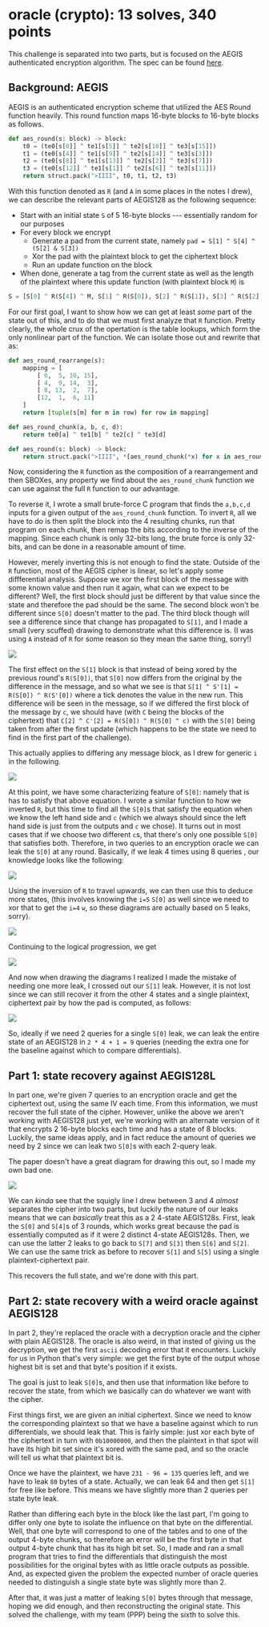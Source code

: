 # oracle (crypto): 13 solves, 340 points

This challenge is separated into two parts, but is focused on the AEGIS
authenticated encryption algorithm.  The spec can be found [here](https://eprint.iacr.org/2013/695.pdf).

## Background: AEGIS

AEGIS is an authenticated encryption scheme that utilized the AES Round function heavily.
This round function maps 16-byte blocks to 16-byte blocks as follows.

```python
def aes_round(s: block) -> block:
	t0 = (te0[s[0]] ^ te1[s[5]] ^ te2[s[10]] ^ te3[s[15]])
	t1 = (te0[s[4]] ^ te1[s[9]] ^ te2[s[14]] ^ te3[s[3]])
	t2 = (te0[s[8]] ^ te1[s[13]] ^ te2[s[2]] ^ te3[s[7]])
	t3 = (te0[s[12]] ^ te1[s[1]] ^ te2[s[6]] ^ te3[s[11]])
	return struct.pack(">IIII", t0, t1, t2, t3)
```

With this function denoted as `R` (and `A` in some places in the notes I drew), we can describe
the relevant parts of AEGIS128 as the following sequence:
- Start with an initial state `S` of 5 16-byte blocks --- essentially random for our purposes
- For every block we encrypt
    - Generate a pad from the current state, namely `pad = S[1] ^ S[4] ^ (S[2] & S[3])`
    - Xor the pad with the plaintext block to get the ciphertext block
    - Run an update function on the block
- When done, generate a tag from the current state as well as the length of the plaintext
where this update function (with plaintext block `M`) is
```python
S = [S[0] ^ R(S[4]) ^ M, S[1] ^ R(S[0]), S[2] ^ R(S[1]), S[3] ^ R(S[2]), S[4] ^ R(S[3])]
```

For our first goal, I want to show how we can get at least _some_ part of the state
out of this, and to do that we must first analyze that `R` function.  Pretty clearly,
the whole crux of the opertation is the table lookups, which form the only nonlinear
part of the function.  We can isolate those out and rewrite that as:

```python
def aes_round_rearrange(s):
	mapping = [
		[ 0,  5, 10, 15],
		[ 4,  9, 14,  3],
		[ 8, 13,  2,  7],
		[12,  1,  6, 11]
	]
	return [tuple(s[m] for m in row) for row in mapping]

def aes_round_chunk(a, b, c, d):
	return te0[a] ^ te1[b] ^ te2[c] ^ te3[d]

def aes_round(s: block) -> block:
	return struct.pack(">IIII", *[aes_round_chunk(*x) for x in aes_round_rearrange(s)])
```

Now, considering the `R` function as the composition of a rearrangement and then
SBOXes, any property we find about the `aes_round_chunk` function we can use against
the full `R` function to our advantage.

To reverse it, I wrote a small brute-force C program
that finds the `a,b,c,d` inputs for a given output of the `aes_round_chunk` function.
To invert `R`, all we have to do is then split the block into the 4 resulting
chunks, run that program on each chunk, then remap the bits according to the inverse
of the mapping.  Since each chunk is only 32-bits long, the brute force is only 32-bits,
and can be done in a reasonable amount of time.

However, merely inverting this is not enough to find the state.  Outside of the `R` function,
most of the AEGIS cipher is linear, so let's apply some diffferential analysis.  Suppose we
xor the first block of the message with some known value and then run it again, what can we expect
to be different?  Well, the first block should just be different by that value since the state
and therefore the pad should be the same.  The second block won't be different since `S[0]` doesn't
matter to the pad.  The third block though will see a difference since that change has propagated to
`S[1]`, and I made a small (very scuffed) drawing to demonstrate what this difference is.  (I was
using `A` instead of `R` for some reason so they mean the same thing, sorry!)

![](imgs/p1i1.png)

The first effect on the `S[1]` block is that instead of being xored by the previous round's `R(S[0])`,
that `S[0]` now differs from the original by the difference in the message, and so what we see is that
`S[1] ^ S'[1] = R(S[0]) ^ R(S'[0])` where a tick denotes the value in the new run.
This difference will be seen in the message, so if we differed the first block of the message by `c`,
we should have (with `C` being the blocks of the ciphertext) that `C[2] ^ C'[2] = R(S[0]) ^ R(S[0] ^ c)`
with the `S[0]` being taken from after the first update (which happens to be the state we need to find
in the first part of the challenge).

This actually applies to differing any message block, as I drew for generic `i` in the following.

![](imgs/p1i2.png)

At this point, we have some characterizing feature of `S[0]`: namely that is has to satisfy that above
equation.  I wrote a similar function to how we inverted `R`, but this time to find all the `S[0]`s that
satisfy the equation when we know the left hand side and `c` (which we always should since the left hand
side is just from the outputs and `c` we chose).  It turns out in most cases that if we choose two different
`c`s, that there's only one possible `S[0]` that satisfies both.  Therefore, in two queries to an encryption
oracle we can leak the `S[0]` at any round.  Basically, if we leak 4 times using 8 queries
, our knowledge looks like the following:

![](imgs/p1i3.png)

Using the inversion of `R` to travel upwards, we can then use this to deduce more states, (this involves knowing
the `i=5` `S[0]` as well since we need to xor that to get the `i=4` `w`, so these diagrams are actually based on 5
leaks, sorry).

![](imgs/p1i4.png)

Continuing to the logical progression, we get

![](imgs/p1i5.png)

And now when drawing the diagrams I realized I made the mistake of needing one more leak, I crossed out
our `S[1]` leak.  However, it is not lost since we can still recover it from the other 4 states and
a single plaintext, ciphertext pair by how the pad is computed, as follows:

![](imgs/p1i6.png)

So, ideally if we need 2 queries for a single `S[0]` leak, we can leak the entire state of an AEGIS128 in
`2 * 4 + 1 = 9` queries (needing the extra one for the baseline against which to compare differentials).

## Part 1: state recovery against AEGIS128L

In part one, we're given 7 queries to an encryption oracle and get the ciphertext out,
using the same IV each time.  From this information, we must recover the full state of
the cipher.  However, unlike the above we aren't working with AEGIS128 just yet, we're
working with an alternate version of it that encrypts 2 16-byte blocks each time
and has a state of 8 blocks.  Luckily, the same ideas apply, and in fact reduce
the amount of queries we need by 2 since we can leak two `S[0]`s with each 2-query leak.

The paper doesn't have a great diagram for drawing this out, so I made my own bad one.

![](imgs/p1i7.png)

We can _kinda_ see that the squigly line I drew between 3 and 4 _almost_ separates
the cipher into two parts, but luckily the nature of our leaks means that we can
_basically_ treat this as a 2 4-state AEGIS128s.  First, leak the `S[0]` and `S[4]`s
of 3 rounds, which works great because the pad is essentially computed as if it were
2 distinct 4-state AEGIS128s.  Then, we can use the latter 2 leaks to go back to `S[7]`
and `S[3]` then `S[6]` and `S[2]`.  We can use the same trick as before to recover `S[1]`
and `S[5]` using a single plaintext-ciphertext pair.

This recovers the full state, and we're done with this part.

## Part 2: state recovery with a weird oracle against AEGIS128

In part 2, they're replaced the oracle with a decryption oracle and the cipher
with plain AEGIS128.  The oracle is also weird, in that insted of giving us
the decryption, we get the first `ascii` decoding error that it encounters.  Luckily
for us in Python that's very simple: we get the first byte of the output whose
highest bit is set and that byte's position if it exists.

The goal is just to leak `S[0]`s, and then use that information like before
to recover the state, from which we basically can do whatever we want with
the cipher.

First things first, we are given an initial ciphertext.  Since we need to
know the corresponding plaintext so that we have a baseline against which
to run differentials, we should leak that.  This is fairly simple: just
xor each byte of the ciphertext in turn with `0b10000000`, and then the
plaintext in that spot will have its high bit set since it's xored with
the same pad, and so the oracle will tell us what that plaintext bit is.

Once we have the plaintext, we have `231 - 96 = 135` queries left, and we have
to leak `80` bytes of a state.  Actually, we can leak 64 and then get `S[1]`
for free like before.  This means we have slightly more than 2 queries per
state byte leak.

Rather than differing each byte in the block like the last part, I'm going
to differ only one byte to isolate the influence on that byte on the differential.
Well, that one byte will correspond to one of the tables and to one of the
output 4-byte chunks, so therefore an error will be the first byte in that output
4-byte chunk that has its high bit set.  So, I made and ran a small program that
tries to find the differentials that distinguish the most possibilities for
the original bytes with as little oracle outputs as possible.  And, as expected
given the problem the expected number of oracle queries needed to distinguish
a single state byte was slightly more than 2.

After that, it was just a matter of leaking `S[0]` bytes through that message,
hoping we did enough, and then reconstructing the original state.  This solved
the challenge, with my team (PPP) being the sixth to solve this.

